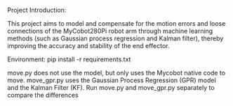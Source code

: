 Project Introduction:

This project aims to model and compensate for the motion errors and loose connections of the MyCobot280Pi robot arm through machine learning methods (such as Gaussian process regression and Kalman filter), thereby improving the accuracy and stability of the end effector.

Environment:
pip install -r requirements.txt

move.py does not use the model, but only uses the Mycobot native code to move. move_gpr.py uses the Gaussian Process Regression (GPR) model and the Kalman Filter (KF).
Run move.py and move_gpr.py separately to compare the differences